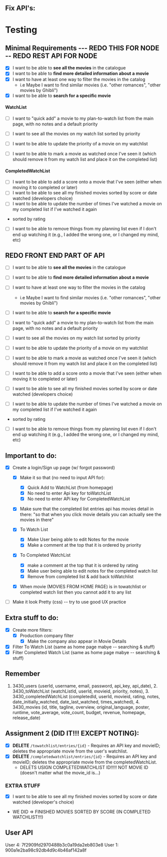 ## Fix API's:
# Testing 
## Minimal Requirements --- REDO THIS FOR NODE -- REDO REST API FOR NODE
- [x] I want to be able to **see all the movies** in the catalogue
- [x] I want to be able to **find more detailed information about a movie**
- [x] I want to have at least one way to filter the movies in the catalog
  - i.e Maybe I want to find similar movies (i.e. "other romances", "other movies by Ghibli")
- [x] I want to be able to **search for a specific movie**

#### WatchList
- [ ] I want to "quick add" a movie to my plan-to-watch list from the main page, with no notes and a default priority
- [ ] I want to see all the movies on my watch list sorted by priority
- [ ] I want to be able to update the priority of a movie on my watchlist

- [ ] I want to be able to mark a movie as watched once I've seen it (which should remove it from my watch list and place it on the completed list)

#### CompletedWatchList
- [ ] I want to be able to add a score onto a movie that I've seen (either when moving it to completed or later)
- [ ] I want to be able to see all my finished movies sorted by score or date watched (developers choice)
- [ ] I want to be able to update the number of times I've watched a movie on my completed list if I've watched it again
- sorted by rating

- [ ] I want to be able to remove things from my planning list even if I don't end up watching it (e.g., I added the wrong one, or I changed my mind, etc)

## REDO FRONT END PART OF API
- [ ] I want to be able to **see all the movies** in the catalogue
- [ ] I want to be able to **find more detailed information about a movie**

- [ ] I want to have at least one way to filter the movies in the catalog
  - i.e Maybe I want to find similar movies (i.e. "other romances", "other movies by Ghibli")

- [ ] I want to be able to **search for a specific movie**

- [ ] I want to "quick add" a movie to my plan-to-watch list from the main page, with no notes and a default priority
- [ ] I want to see all the movies on my watch list sorted by priority
- [ ] I want to be able to update the priority of a movie on my watchlist

- [ ] I want to be able to mark a movie as watched once I've seen it (which should remove it from my watch list and place it on the completed list)
- [ ] I want to be able to add a score onto a movie that I've seen (either when moving it to completed or later)
- [ ] I want to be able to see all my finished movies sorted by score or date watched (developers choice)
- [ ] I want to be able to update the number of times I've watched a movie on my completed list if I've watched it again
- sorted by rating

- [ ] I want to be able to remove things from my planning list even if I don't end up watching it (e.g., I added the wrong one, or I changed my mind, etc)


## Important to do:
- [x] Create a login/Sign up page (w/ forgot password)
  - [x] Make it so that (no need to input API for):
    - [x] Quick Add to WatchList (from homepage)
    - [x] No need to enter Api key for toWatchList
    - [x] No need to enter APi key for CompletedWatchList
  - [x] Make sure that the completed list entries api has movies detail in there: "so that when you click movie details you can actually see the movies in there"


  - [x] To Watch List 
    - [x] Make User being able to edit Notes for the movie
    - [x] Make a comment at the top that it is ordered by priority

  - [x] To Completed WatchList
    - [x] make a comment at the top that it is ordered by rating
    - [x] Make user being able to edit notes for the completed watch list
    - [x] Remove from completed list & add back toWatchlist

  - [x] When movie (MOVIES FROM HOME PAGE) is in towatchlist or completed watch list then you cannot add it to any list

- [ ] Make it look Pretty (css) -- try to use good UX practice 
  
## Extra stuff to do:
- [x] Create more filters:
  - [x] Production company filter
    - [x] Make the company also appear in Movie Details

- [x] Filter To Watch List (same as home page mabye -- searching & stuff)
- [x] Filter Completed Watch List (same as home page mabye -- searching & stuff)

## Remember
 1. 3430_users (userId, username, email, password, api_key, 	api_date), 2. 3430_toWatchList (watchListId, userId, movieid, priority, notes), 3. 3430_completedWatchList (completedId, userId, movieid, rating, notes, date_initially_watched, date_last_watched, times_watched), 4. 3430_movies (id, title, tagline, overview, 	original_language, poster, runtime, vote_average, vote_count, 	budget, revenue, homepage, release_date)

## Assignment 2 (DID IT!!! EXCEPT NOTING):
- [x] **DELETE** `/towatchlist/entries/{id}` - Requires an API key and movieID; deletes the appropriate movie from the user's watchlist. 
- [x] **DELETE** `/completedwatchlist/entries/{id}` - Requires an API key and movieID; deletes the appropriate movie from the completedWatchList. 
    - DELETS USIGN COMPLETEDWATCHLIST ID!!!!! NOT MOVIE ID (doesn't matter what the movie_id is...)

### EXTRA STUFF
- [X] I want to be able to see all my finished movies sorted by score or date watched (developer's choice) 
- WE DID => FINISHED MOVIES SORTED BY SCORE (IN COMPLETED WATCHLIST!!!)

## User API
User 4: 7f2909fd2970488b3c0a19da2eb803e8
User 1: 900a1e2ba98c92db4d9c4b46af142a8f

